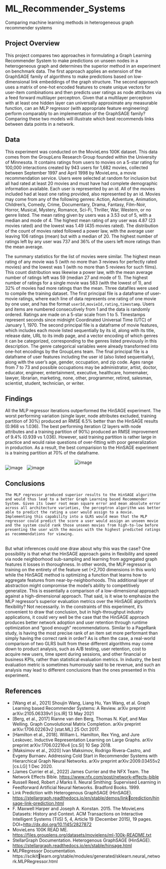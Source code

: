 # ML_Recommender_Systems
Comparing machine learning methods in heterogeneous graph recommender systems

## Project Overview

This project compares two approaches in formulating a Graph Learning Recommender System to make predictions on unseen nodes in a heterogeneous graph and determines the superior method in an experiment on benchmark data. The first approach applies an extension of the GraphSAGE family of algorithms to make predictions based on low-dimensional link embeddings of the graph structure. The second approach uses a matrix of one-hot encoded features to create unique vectors for user-item combinations and then predicts user ratings as node attributes via a feed forward multilayer perceptron. Given that a multilayer perceptron with at least one hidden layer can universally approximate any measurable function, can an MLP regressor (with appropriate feature engineering) perform comparably to an implementation of the GraphSAGE family? Comparing these two models will illustrate which best recommends links between data points in a network.

## Data

This experiment was conducted on the MovieLens 100K dataset. This data comes from the GroupLens Research Group founded within the University of Minnesota. It contains ratings from users to movies on a 5-star rating for 100,000 interactions created by 943 users for 1,682 movies, collected between September 1997 and April 1998 by MovieLens, a movie recommendation service. Users were selected at random for inclusion but all had rated at least 20 movies and must have had complete demographic information available. Each user is represented by an id. All of the movies included had at least one rating provided, also represented by an id. Movies may come from any of the following genres: Action, Adventure, Animation, Children’s, Comedy, Crime, Documentary, Drama, Fantasy, Film-Noir, Horror, Musical, Mystery, Romance, Sci-Fi, Thriller, War, Western, or no genre listed. The mean rating given by users was a 3.53 out of 5, with a median and mode of 4. The highest mean rating of any user was 4.87 (23 movies rated) and the lowest was 1.49 (435 movies rated). The distribution of the count of movies rated followed a power law, with the average user leaving 106 ratings (mean) but with a median of 20. The highest number of ratings left by any user was 737 and 36% of the users left more ratings than the mean average. <br>

The summary statistics for the list of movies were similar. The highest mean rating of any movie was 5 (with no more than 3 reviews for perfectly rated movies) and the lowest was 1 (with no more than 5 reviews for such films). This count distribution was likewise a power law, with the mean average number of ratings left was 59 (median 27 and mode of 1). The highest number of ratings for a single movie was 583 (with the lowest of 1), and 32% of movies had more ratings than the mean. Three datafiles were used to compile the training dataset. The first principal file is a dataframe of user-movie ratings, where each line of data represents one rating of one movie by one user, and has the format `userId,movieId,rating,timestamp`. Users and items are numbered consecutively from 1 and the data is randomly ordered. Ratings are made on a 5-star scale from 1 to 5. Timestamps represent seconds since midnight Coordinated Universal Time (UTC) of January 1, 1970. The second principal file is a dataframe of movie features, which includes each movie listed sequentially by its id, along with its title, release date, URL to its imdb page, and a vector encoding of which genres it can be categorized, corresponding to the genres listed previously in this description. The genre categorical variables were already transformed 
into one-hot encodings by the GroupLens team. The final principal file is a dataframe of user features including the user id (also listed sequentially), along with the user’s age, gender, occupation, and zip code. Ages range from 7 to 73 and possible occupations may be administrator, artist, doctor, educator, engineer, entertainment, executive, healthcare, homemaker, lawyer, librarian, marketing, none, other, programmer, retired, salesman, scientist, student, technician, or writer.

## Findings

All the MLP regressor iterations outperformed the HinSAGE experiment. The worst performing variation (single layer, node attributes excluded, training partition of 30%) produced an RMSE 6.5% better than the HinSAGE results (0.968 vs 1.036). The best performing iteration (2 layers with node attributes and a training partition of 90%) produced an RMSE improvement of 9.4% (0.939 vs 1.036). However, said training partition is rather large in practice and would raise questions of over-fitting with poor generalization in production. As a result, the best comparision to the HinSAGE experiment is a training partition at 70% of the dataframe.

<div align="center">
    <img src="https://github.com/adamkicklighter/ML_Recommender_Systems/assets/97848631/2dbd4653-71e4-4299-9eaa-ef53678b1b26" alt="image">
</div>

<div>
    <img src="https://github.com/adamkicklighter/ML_Recommender_Systems/assets/97848631/5ebf4251-37b5-4598-859c-e82d7a7fc99f" alt="image" style="display: inline-block; margin-right: 10px;">
    <img src="https://github.com/adamkicklighter/ML_Recommender_Systems/assets/97848631/82fa4592-f69e-4a9e-9d64-0cacb6e3644a" alt="image" style="display: inline-block;">
</div>


## Conclusions

    The MLP regressor produced superior results to the HinSAGE algorithm and would thus lead to a better Graph Learning based Recommender System. Given its lower root mean square error and mean absolute error across all architecture varieties, the perceptron algorithm was better able to predict the rating a user would assign to a movie. Implementing this capability into a GLRS would mean that the MLP regressor could predict the score a user would assign an unseen movie and the system could rank those unseen movies from high-to-low before presenting the user with the movies with the highest predicted ratings as recommendations for viewing.
<br>
    But what inferences could one draw about why this was the case? One possibility is that what the HinSAGE approach gains in flexibility and speed via node neighborhood sub-sampling and learning from aggregated graph features it losses in thoroughness. In other words, the MLP regressor is training on the entirety of the feature set (+2,700 dimensions in this work) while the HinSAGE method is optimizing a function that learns how to aggregate features from near-by-neighborhoods. This additional layer of abstraction might compromise the model’s ability to competitively generalize. This is essentially a comparison of a low-dimensional approach against a high-dimensional approach. That said, is it wise to emphasize the MLP regressor’s superior evaluation metrics over the HinSAGE algorithm’s flexibility? Not necessarily. In the constraints of this experiment, it’s convenient to draw that conclusion, but in high-throughput industry applications, it could very well be the case that the HinSAGE approach produces better network adoption and user retention through runtime optimization and “good enough” recommendations. Similar to a PageRank study, is having the most precise rank of an item set more performant than simply having the correct rank in order? As is often the case, a real-world comparison of two GLRS built from these different algorithms may come down to product analysis, such as A/B testing, user retention, cost to acquire new users, time spent during sessions, and other financial or business KPIs, rather than statistical evaluation metrics. In industry, the best evaluation metric is sometimes humorously said to be revenue, and such an analysis may lead to different conclusions than the ones presented in this experiment.

## References

- [Wang et al., 2021] Shoujin Wang, Liang Hu, Yan Wang, et al. Graph Learning based Recommender Systems: A 
Review. arXiv preprint arXiv:2105.06339v1 [cs.IR] 13 May 2021
- [Berg, et al., 2017] Rianne van den Berg, Thomas N. Kipf, and Max Welling. Graph Convolutional Matrix 
Completion. arXiv preprint arXiv:1706.02263v2 [stat.ML] 25 Oct 2017.
- [Hamilton et al., 2018]. William L. Hamilton, Rex Ying, and Jure Leskovec. Inductive Representation Learning on 
Large Graphs. arXiv preprint arXiv:1706.02216v4 [cs.SI] 10 Sep 2018.
- [Maksimov et al., 2020] Ivan Maksimov, Rodrigo Rivera-Castro, and Evgeny Burnaev. Addressing Cold Start in 
Recommender Systems with Hierarchical Graph Neural Networks. arXiv preprint arXiv:2009.03455v2 [cs.LG] 1 Dec 2020.
- [James Currier et al., 2022] James Currier and the NFX Team. The Network Effects Bible. 
https://www.nfx.com/post/network-effects-bible
- Russell Reed, Robert J Marks II. Neural Smithing: Supervised Learning in Feedforward Artificial Neural Networks. 
Bradford Books. 1999.
- Link Prediction with Heterogenous GraphSAGE (HinSAGE). https://stellargraph.readthedocs.io/en/stable/demos/linkprediction/hinsage-link-prediction.html
- F. Maxwell Harper and Joseph A. Konstan. 2015. The MovieLens Datasets: History and Context. ACM Transactions 
on Interactive Intelligent Systems (TiiS) 5, 4, Article 19 (December 2015), 19 pages.
DOI=http://dx.doi.org/10.1145/2827872
- MovieLens 100K READ ME. https://files.grouplens.org/datasets/movielens/ml-100k-README.txt
- StellarGraph Documentation. Heterogenous GraphSAGE (HinSAGE). 
https://stellargraph.readthedocs.io/en/stable/hinsage.html
- MLPRegressor Documentation. https://scikitlearn.org/stable/modules/generated/sklearn.neural_network.MLPRegressor.html
